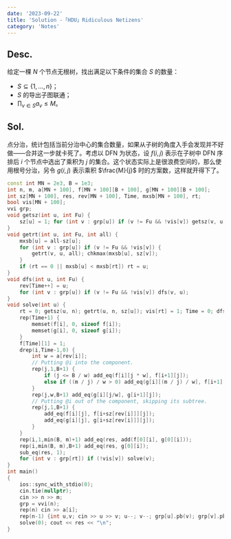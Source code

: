 ```yaml
---
date: '2023-09-22'
title: 'Solution -「HDU」Ridiculous Netizens'
category: 'Notes'
---
```


## Desc.

给定一棵 $N$ 个节点无根树，找出满足以下条件的集合 $S$ 的数量：

- $S \subseteq \{1,\dots,n\}$；
- $S$ 的导出子图联通；
- $\displaystyle\prod_{v \in S} a_v \leqslant M$。

## Sol.

点分治，统计包括当前分治中心的集合数量，如果从子树的角度入手会发现并不好做——合并这一步就卡死了。考虑以 DFN 为状态，设 $f(i,j)$ 表示在子树中 DFN 序排后 $i$ 个节点中选出了乘积为 $j$ 的集合。这个状态实际上是很浪费空间的，那么使用根号分治，另令 $g(i, j)$ 表示乘积 $\frac{M}{j}$ 时的方案数，这样就开得下了。

```cpp
const int MN = 2e3, B = 1e3;
int n, m, a[MN + 100], f[MN + 100][B + 100], g[MN + 100][B + 100];
int sz[MN + 100], res, rev[MN + 100], Time, mxsb[MN + 100], rt;
bool vis[MN + 100];
vvi grp;
void getsz(int u, int Fu) {
    sz[u] = 1; for (int v : grp[u]) if (v != Fu && !vis[v]) getsz(v, u), sz[u] += sz[v];
}
void getrt(int u, int Fu, int all) {
    mxsb[u] = all-sz[u];
    for (int v : grp[u]) if (v != Fu && !vis[v]) {
        getrt(v, u, all); chkmax(mxsb[u], sz[v]);
    }
    if (rt == 0 || mxsb[u] < mxsb[rt]) rt = u;
}
void dfs(int u, int Fu) {
    rev[Time++] = u;
    for (int v : grp[u]) if (v != Fu && !vis[v]) dfs(v, u);
}
void solve(int u) {
    rt = 0; getsz(u, n); getrt(u, n, sz[u]); vis[rt] = 1; Time = 0; dfs(rt, n); getsz(rt, n);
    rep(Time+1) {
        memset(f[i], 0, sizeof f[i]);
        memset(g[i], 0, sizeof g[i]);
    }
    f[Time][1] = 1;
    drep(i,Time-1,0) {
        int w = a[rev[i]];
        // Putting @i into the component.
        rep(j,1,B+1) {
            if (j <= B / w) add_eq(f[i][j * w], f[i+1][j]);
            else if ((m / j) / w > 0) add_eq(g[i][(m / j) / w], f[i+1][j]);
        }
        rep(j,w,B+1) add_eq(g[i][j/w], g[i+1][j]);
        // Putting @i out of the component, skipping its subtree.
        rep(j,1,B+1) {
            add_eq(f[i][j], f[i+sz[rev[i]]][j]);
            add_eq(g[i][j], g[i+sz[rev[i]]][j]);
        }
    }
    rep(i,1,min(B, m)+1) add_eq(res, add(f[0][i], g[0][i]));
    rep(i,min(B, m),B+1) add_eq(res, g[0][i]);
    sub_eq(res, 1);
    for (int v : grp[rt]) if (!vis[v]) solve(v);
}
int main()
{
    ios::sync_with_stdio(0);
    cin.tie(nullptr);
    cin >> n >> m;
    grp = vvi(n);
    rep(n) cin >> a[i];
    rep(n-1) {int u,v; cin >> u >> v; u--; v--; grp[u].pb(v); grp[v].pb(u);}
    solve(0); cout << res << "\n";
}
```